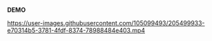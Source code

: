 **DEMO**




https://user-images.githubusercontent.com/105099493/205499933-e70314b5-3781-4fdf-8374-78988484e403.mp4

